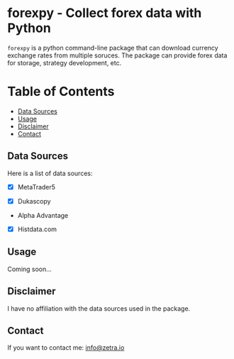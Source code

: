 # forexpy - Collect forex data with Python

`forexpy` is a python command-line package that can download currency exchange rates from multiple soruces. The
package can provide forex data for storage, strategy development, etc.

Table of Contents
=================

* [Data Sources](#data-sources) 
* [Usage](#usage)
* [Disclaimer](#disclaimer)
* [Contact](#contact)


## Data Sources

Here is a list of data sources:

 - [x] MetaTrader5

 - [x] Dukascopy

 - Alpha Advantage

 - [x] Histdata.com 



## Usage

 Coming soon...

## Disclaimer

I have no affiliation with the data sources used in the package. 

## Contact

If you want to contact me: info@zetra.io



